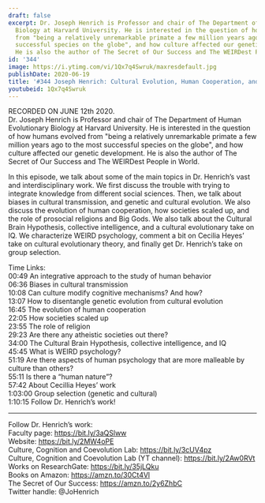 ```yaml
---
draft: false
excerpt: Dr. Joseph Henrich is Professor and chair of The Department of Human Evolutionary
  Biology at Harvard University. He is interested in the question of how humans evolved
  from "being a relatively unremarkable primate a few million years ago to the most
  successful species on the globe", and how culture affected our genetic development.
  He is also the author of The Secret of Our Success and The WEIRDest People in World.
id: '344'
image: https://i.ytimg.com/vi/1Qx7q4Swruk/maxresdefault.jpg
publishDate: 2020-06-19
title: '#344 Joseph Henrich: Cultural Evolution, Human Cooperation, and WEIRD Psychology'
youtubeid: 1Qx7q4Swruk
---
```

<div class="timelinks">

RECORDED ON JUNE 12th 2020.  
Dr. Joseph Henrich is Professor and chair of The Department of Human Evolutionary Biology at Harvard University. He is interested in the question of how humans evolved from "being a relatively unremarkable primate a few million years ago to the most successful species on the globe", and how culture affected our genetic development. He is also the author of The Secret of Our Success and The WEIRDest People in World.

In this episode, we talk about some of the main topics in Dr. Henrich’s vast and interdisciplinary work. We first discuss the trouble with trying to integrate knowledge from different social sciences. Then, we talk about biases in cultural transmission, and genetic and cultural evolution. We also discuss the evolution of human cooperation, how societies scaled up, and the role of prosocial religions and Big Gods. We also talk about the Cultural Brain Hypothesis, collective intelligence, and a cultural evolutionary take on IQ. We characterize WEIRD psychology, comment a bit on Cecilia Heyes’ take on cultural evolutionary theory, and finally get Dr. Henrich’s take on group selection.

Time Links:  
<time>00:49</time> An integrative approach to the study of human behavior  
<time>06:36</time> Biases in cultural transmission  
<time>10:08</time> Can culture modify cognitive mechanisms? And how?  
<time>13:07</time> How to disentangle genetic evolution from cultural evolution  
<time>16:45</time> The evolution of human cooperation  
<time>22:05</time> How societies scaled up  
<time>23:55</time> The role of religion  
<time>29:23</time> Are there any atheistic societies out there?  
<time>34:00</time> The Cultural Brain Hypothesis, collective intelligence, and IQ  
<time>45:45</time> What is WEIRD psychology?  
<time>51:19</time> Are there aspects of human psychology that are more malleable by culture than others?  
<time>55:11</time> Is there a “human nature”?  
<time>57:42</time> About Cecillia Heyes’ work  
<time>1:03:00</time> Group selection (genetic and cultural)  
<time>1:10:15</time> Follow Dr. Henrich’s work!

---

Follow Dr. Henrich’s work:  
Faculty page: https://bit.ly/3aQSlww  
Website: https://bit.ly/2MW4oPE  
Culture, Cognition and Coevolution Lab: https://bit.ly/3cUV4pz  
Culture, Cognition and Coevolution Lab (YT channel): https://bit.ly/2Aw0RVt  
Works on ResearchGate: https://bit.ly/35jLQku  
Books on Amazon: https://amzn.to/30Ct4Vl  
The Secret of Our Success: https://amzn.to/2y6ZhbC  
Twitter handle: @JoHenrich
</div>

